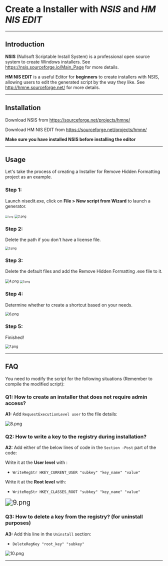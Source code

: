 # Create a Installer with *NSIS* and *HM NIS EDIT*

------

## Introduction

**NSIS** (Nullsoft Scriptable Install System) is a professional open source system to create Windows installers. See https://nsis.sourceforge.io/Main_Page for more details.

**HM NIS EDIT** is a useful Editor for **beginners** to create installers with NSIS, allowing users to edit the generated script by the way they like. See http://hmne.sourceforge.net/ for more details.

------

## Installation

Download NSIS from [https://sourceforge.net/projects/hmne/ ](https://sourceforge.net/projects/hmne/)

Download HM NIS EDIT from [https://sourceforge.net/projects/hmne/ ](https://sourceforge.net/projects/hmne/)

**Make sure you have installed NSIS before installing the editor**

------

## Usage

Let's take the process of creating a Installer for Remove Hidden Formatting project as an example.

### Step 1:
Launch nisedit.exe, click on **File > New script from Wizard** to launch a generator. 

<img src="https://i.loli.net/2020/03/27/ZAmQdIpq27sOLvT.png" alt="1.png" style="zoom:50%;" />

<img src="https://i.loli.net/2020/03/27/wJi4qrO5elAY36j.png" alt="2.png" style="zoom:70%;" />



### Step 2: 
Delete the path if you don't have a license file.

<img src="https://i.loli.net/2020/03/27/qQmzEal69fuIBoU.png" alt="3.png" style="zoom:67%;" />



### Step 3: 
Delete the default files and add the Remove Hidden Formatting .exe file to it.

<img src="https://i.loli.net/2020/03/27/UVHus4rkJX89Boj.png" alt="4.png" style="zoom:80%;" />

<img src="https://i.loli.net/2020/03/27/adwKZn6rqcsTWXt.png" alt="5.png" style="zoom:60%;" />



### Step 4: 
Determine whether to create a shortcut based on your needs.

<img src="https://i.loli.net/2020/03/27/LAEGjpZqFY8SwzR.png" alt="6.png" style="zoom:80%;" />



### Step 5: 
Finished!

<img src="https://i.loli.net/2020/03/27/RqGbogM4nuAtWQP.png" alt="7.png" style="zoom:80%;" />

------

## FAQ

You need to modify the script for the following situations (Remember to compile the modified script):

### **Q1:** How to create an installer that does not require admin access?

**A1:** Add `RequestExecutionLevel user` to the file details:

![8.png](https://i.loli.net/2020/03/27/SnjuNKYhqXVBGbm.png)



### **Q2:** How to write a key to the registry during installation?

**A2:** Add either of the below lines of code in the `Section -Post` part of the code:  

Write it at the **User level** with :

- `WriteRegStr HKEY_CURRENT_USER "subkey" "key_name" "value"`

Write it at the **Root level** with:

- `WriteRegStr HKEY_CLASSES_ROOT "subkey" "key_name" "value"`

<img src="https://i.loli.net/2020/03/27/YuVaN35wXdUATx1.png" alt="9.png" style="zoom:150%;" />



### **Q3:** How to delete a key from the registry? (for uninstall purposes)

**A3:** Add this line in the `Uninstall` section:

- `DeleteRegKey "root_key" "subkey"`

![10.png](https://i.loli.net/2020/03/27/RgUBLATf9Yi2Dh5.png)

------


